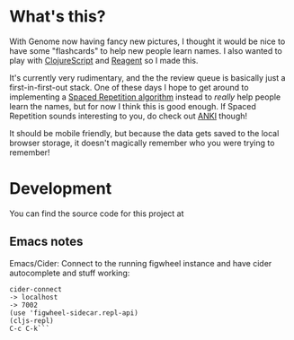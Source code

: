 # What's this?

With Genome now having fancy new pictures, I thought it would be nice
to have some "flashcards" to help new people learn names. I also
wanted to play with
[ClojureScript](https://github.com/clojure/clojurescript) and
[Reagent](http://reagent-project.github.io/) so I made this.

It's currently very rudimentary, and the the review queue is basically
just a first-in-first-out stack. One of these days I hope to get
around to implementing a
[Spaced Repetition algorithm](https://en.wikipedia.org/wiki/Spaced_repetition)
instead to *really* help people learn the names, but for now I think
this is good enough. If Spaced Repetition sounds interesting to you,
do check out [ANKI](http://ankisrs.net/) though!

It should be mobile friendly, but because the data gets saved to the
local browser storage, it doesn't magically remember who you were
trying to remember!


# Development

You can find the source code for this project at 

## Emacs notes

Emacs/Cider: Connect to the running figwheel instance and have cider
 autocomplete and stuff working:

```lein figwheel
cider-connect
-> localhost
-> 7002
(use 'figwheel-sidecar.repl-api)
(cljs-repl)
C-c C-k```
